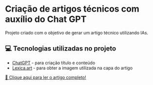 # Criação de artigos técnicos com auxílio do Chat GPT
Projeto criado com o objetivo de gerar um artigo técnico utilizando IAs.

## 💻 Tecnologias utilizadas no projeto
- [ChatGPT](https://chat.openai.com/) - para criação título e conteúdo
- [Lexica.art](https://lexica.art/) - para obter a imagem utilizada na capa do artigo

<a href="https://web.dio.me/articles/estrategias-avancadas-para-analise-de-dados-com-pandas" title="View now" target='_blank'> 📕 Clique aqui para ler o artigo completo! </a>
